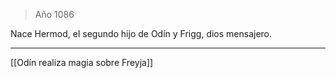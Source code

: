 > Año 1086

Nace Hermod, el segundo hijo de Odín y Frigg, dios mensajero.

---

[[Odín realiza magia sobre Freyja]]